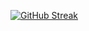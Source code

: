 [![GitHub Streak](https://streak-stats.demolab.com?user=MdMorsedAlam&theme=gruvbox-duo&hide_border=true&date_format=j%20M%5B%20Y%5D)](https://git.io/streak-stats)
